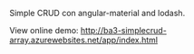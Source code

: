 Simple CRUD con angular-material and lodash.

View online demo:
http://ba3-simplecrud-array.azurewebsites.net/app/index.html
